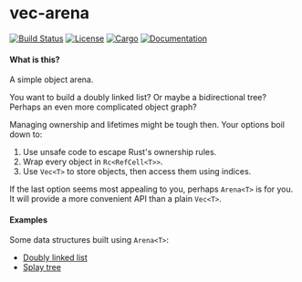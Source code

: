 # vec-arena

[![Build Status](https://travis-ci.org/stjepang/vec-arena.svg?branch=master)](https://travis-ci.org/stjepang/vec-arena)
[![License](https://img.shields.io/badge/license-Apache--2.0%2FMIT-blue.svg)](https://github.com/stjepang/vec-arena)
[![Cargo](https://img.shields.io/crates/v/vec-arena.svg)](https://crates.io/crates/vec-arena)
[![Documentation](https://docs.rs/vec-arena/badge.svg)](https://docs.rs/vec-arena)

#### What is this?

A simple object arena.

You want to build a doubly linked list? Or maybe a bidirectional tree? Perhaps an even more
complicated object graph?

Managing ownership and lifetimes might be tough then. Your options boil down to:

1. Use unsafe code to escape Rust's ownership rules.
2. Wrap every object in `Rc<RefCell<T>>`.
3. Use `Vec<T>` to store objects, then access them using indices.

If the last option seems most appealing to you, perhaps `Arena<T>` is for you.
It will provide a more convenient API than a plain `Vec<T>`.

#### Examples

Some data structures built using `Arena<T>`:

* [Doubly linked list](https://github.com/stjepang/vec-arena/blob/master/examples/linked_list.rs)
* [Splay tree](https://github.com/stjepang/vec-arena/blob/master/examples/splay_tree.rs)
